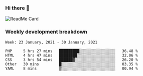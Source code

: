 ### Hi there 👋

<!--
**itzcy/itzcy** is a ✨ _special_ ✨ repository because its `README.md` (this file) appears on your GitHub profile.

Here are some ideas to get you started:

- 🔭 I’m currently working on ...
- 🌱 I’m currently learning ...
- 👯 I’m looking to collaborate on ...
- 🤔 I’m looking for help with ...
- 💬 Ask me about ...
- 📫 How to reach me: ...
- 😄 Pronouns: ...
- ⚡ Fun fact: ...
-->
![ReadMe Card](https://github-readme-stats.vercel.app/api?username=itzcy&show_icons=true&title_color=2d3198&icon_color=797cb8&text_color=24292e&bg_color=f6f8fa)

### Weekly development breakdown
<!--START_SECTION:waka-->
```text
Week: 23 January, 2021 - 30 January, 2021

PHP     5 hrs 27 mins   █████████░░░░░░░░░░░░░░░░   36.48 % 
HTML    4 hrs 47 mins   ████████░░░░░░░░░░░░░░░░░   32.06 % 
CSS     3 hrs 54 mins   ██████▓░░░░░░░░░░░░░░░░░░   26.20 % 
Other   30 mins         █░░░░░░░░░░░░░░░░░░░░░░░░   03.35 % 
YAML    8 mins          ▒░░░░░░░░░░░░░░░░░░░░░░░░   00.94 % 
```
<!--END_SECTION:waka-->
